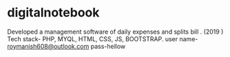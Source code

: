 # digitalnotebook
Developed a management software of daily expenses and splits bill . (2019 ) Tech stack- PHP, MYQL, HTML, CSS, JS, BOOTSTRAP.
user name- roymanish608@outlook.com
pass-hellow
